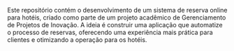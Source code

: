 Este repositório contém o desenvolvimento de um sistema de reserva online para hotéis, criado como parte de um projeto acadêmico de Gerenciamento de Projetos de Inovação. A ideia é construir uma aplicação que automatize o processo de reservas, oferecendo uma experiência mais prática para clientes e otimizando a operação para os hotéis.
